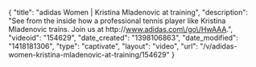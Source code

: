 {
    "title": "adidas Women | Kristina Mladenovic at training",
    "description": "See from the inside how a professional tennis player like Kristina Mladenovic trains. Join us at http:\/\/www.adidas.com\/go\/HwAAA.",
    "videoid": "154629",
    "date_created": "1398106863",
    "date_modified": "1418181306",
    "type": "captivate",
    "layout": "video",
    "url": "\/v\/adidas-women-kristina-mladenovic-at-training\/154629"
}
